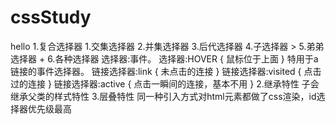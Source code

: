 # cssStudy
hello
    1.复合选择器
       1.交集选择器
       2.并集选择器
       3.后代选择器
       4.子选择器 >
       5.弟弟选择器 +
       6.各种选择器
            选择器:事件。
                选择器:HOVER { 鼠标位于上面 }
                特用于a链接的事件选择器。
                    链接选择器:link { 未点击的连接  }
                    链接选择器:visited { 点击过的连接 }
                    链接选择器:active { 点击一瞬间的连接，基本不用 }
    2.继承特性
        子会继承父类的样式特性
    3.层叠特性
        同一种引入方式对html元素都做了css渲染，id选择器优先级最高
  